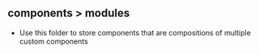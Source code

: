 ## components > modules

- Use this folder to store components that are compositions of multiple custom components
